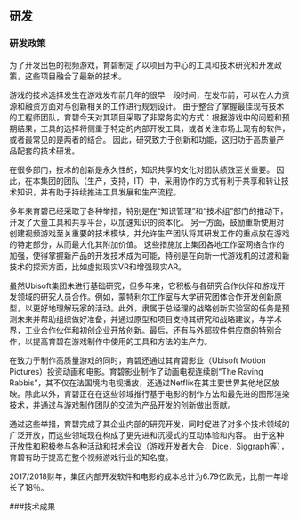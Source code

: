## 研发

### 研发政策

为了开发出色的视频游戏，育碧制定了以项目为中心的工具和技术研究和开发政策，这些项目融合了最新的技术。

游戏的技术选择发生在游戏发布前几年的很早一段时间，在发布前，可以在人力资源和融资方面对与创新相关的工作进行规划设计。 由于整合了掌握最佳现有技术的工程师团队，育碧今天对其项目采取了非常务实的方式：根据游戏中的问题和预期结果，工具的选择将侧重于特定的内部开发工具，或者关注市场上现有的软件，或者最常见的是两者的结合。 因此，研究致力于创新和功能，这归功于高质量产品配套的技术研发。

在很多部门，技术的创新是永久性的，知识共享的文化对团队绩效至关重要。 因此，在本集团的团队（生产，支持，IT）中，采用协作的方式有利于共享和转让技术知识，并有助于持续推进工具发展和生产流程。

多年来育碧已经采取了各种举措，特别是在“知识管理”和“技术组”部门的推动下，开发了大量工具和共享平台，以加速知识的资本化。 另一方面，鼓励重新使用对创建视频游戏至关重要的技术模块，并允许生产团队将其研发工作的重点放在游戏的特定部分，从而最大化其附加价值。 这些措施加上集团各地工作室网络合作的加强，使得掌握新产品的开发技术成为可能，特别是在向新一代游戏机的过渡和新技术的探索方面，比如虚拟现实VR和增强现实AR。

虽然Ubisoft集团未进行基础研究，但多年来，它积极与各研究合作伙伴和游戏开发领域的研究人员合作。例如，蒙特利尔工作室与大学研究团体合作开发创新原型，以更好地理解玩家的活动。此外，隶属于总经理的战略创新实验室的任务是预测未来并帮助组织做好准备，并通过原型和项目支持其研究和战略建议，与学术界，工业合作伙伴和初创企业开放创新。最后，还有与外部软件供应商的特别合作，以提高育碧在游戏制作中使用的工具和方法的生产力。

在致力于制作高质量游戏的同时，育碧还通过其育碧影业（Ubisoft Motion Pictures）投资动画和电影。育碧影业制作了动画电视连续剧“The Raving Rabbis”，其不仅在法国境内电视播放，还通过Netflix在其主要世界其他地区放映。除此以外，育碧正在在这些领域推行基于电影的制作方法和最先进的图形渲染技术，并通过与游戏制作团队的交流为产品开发的创新做出贡献。

通过这些举措，育碧完成了其企业内部的研究开发，同时促进了对多个技术领域的广泛开放，而这些领域现在构成了更先进和沉浸式的互动体验和内容。 由于这种开放性和积极参与各种活动和技术会议（游戏开发者大会，Dice，Siggraph等），育碧有助于提高在整个视频游戏行业的知名度。

2017/2018财年，集团内部开发软件和电影的成本总计为6.79亿欧元，比前一年增长了18％。

###技术成果

